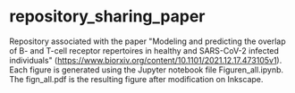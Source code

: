 # repository_sharing_paper
Repository associated with the paper "Modeling and predicting the overlap of B- and T-cell receptor repertoires in healthy and SARS-CoV-2 infected individuals" (https://www.biorxiv.org/content/10.1101/2021.12.17.473105v1).
Each figure is generated using the Jupyter notebook file Figuren_all.ipynb. The fign_all.pdf is the resulting figure after modification on Inkscape.
